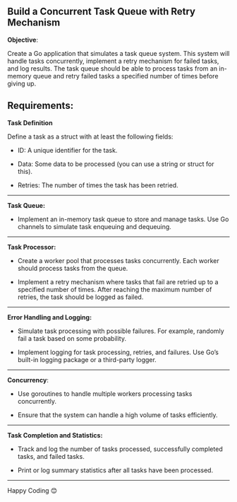 Build a Concurrent Task Queue with Retry Mechanism
--------------------------------------------------

**Objective**:

Create a Go application that simulates a task queue system. This system will handle tasks concurrently, implement a retry mechanism for failed tasks, and log results. The task queue should be able to process tasks from an in-memory queue and retry failed tasks a specified number of times before giving up.

Requirements:
-------------

**Task Definition**

Define a task as a struct with at least the following fields:

*   ID: A unique identifier for the task.
    
*   Data: Some data to be processed (you can use a string or struct for this).
    
*   Retries: The number of times the task has been retried.

---

**Task Queue:**

*   Implement an in-memory task queue to store and manage tasks. Use Go channels to simulate task enqueuing and dequeuing.
    
---

**Task Processor:**

*   Create a worker pool that processes tasks concurrently. Each worker should process tasks from the queue.
    
*   Implement a retry mechanism where tasks that fail are retried up to a specified number of times. After reaching the maximum number of retries, the task should be logged as failed.
    
---

**Error Handling and Logging:**

*   Simulate task processing with possible failures. For example, randomly fail a task based on some probability.
    
*   Implement logging for task processing, retries, and failures. Use Go’s built-in logging package or a third-party logger.
    
---
**Concurrency**:

*   Use goroutines to handle multiple workers processing tasks concurrently.
    
*   Ensure that the system can handle a high volume of tasks efficiently.
    
---

**Task Completion and Statistics:**

*   Track and log the number of tasks processed, successfully completed tasks, and failed tasks.
    
*   Print or log summary statistics after all tasks have been processed.

---
Happy Coding 😊